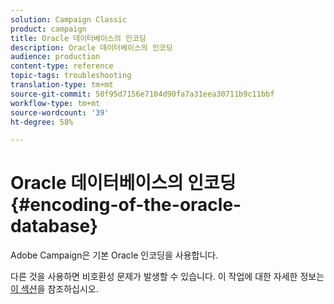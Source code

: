 ```yaml
---
solution: Campaign Classic
product: campaign
title: Oracle 데이터베이스의 인코딩
description: Oracle 데이터베이스의 인코딩
audience: production
content-type: reference
topic-tags: troubleshooting
translation-type: tm+mt
source-git-commit: 50f95d7156e7104d90fa7a31eea30711b9c11bbf
workflow-type: tm+mt
source-wordcount: '39'
ht-degree: 58%

---
```



# Oracle 데이터베이스의 인코딩{#encoding-of-the-oracle-database}

Adobe Campaign은 기본 Oracle 인코딩을 사용합니다.

다른 것을 사용하면 비호환성 문제가 발생할 수 있습니다. 이 작업에 대한 자세한 정보는 [이 섹션](../../installation/using/database.md#oracle)을 참조하십시오.
